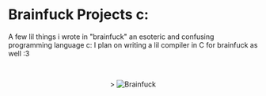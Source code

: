 # Brainfuck Projects c:
A few lil things i wrote in "brainfuck" an esoteric and confusing programming language c:
I plan on writing a lil compiler in C for brainfuck as well :3

<br />

<p align="center">
  > <img src="https://github.com/NaomiTesla/Harvard-CS50x/assets/110672478/0d507e27-641c-485d-b749-16e274879fab" alt="Brainfuck">
</p>

